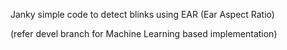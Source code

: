 Janky simple code to detect blinks using EAR (Ear Aspect Ratio)

(refer devel branch for Machine Learning based implementation)
